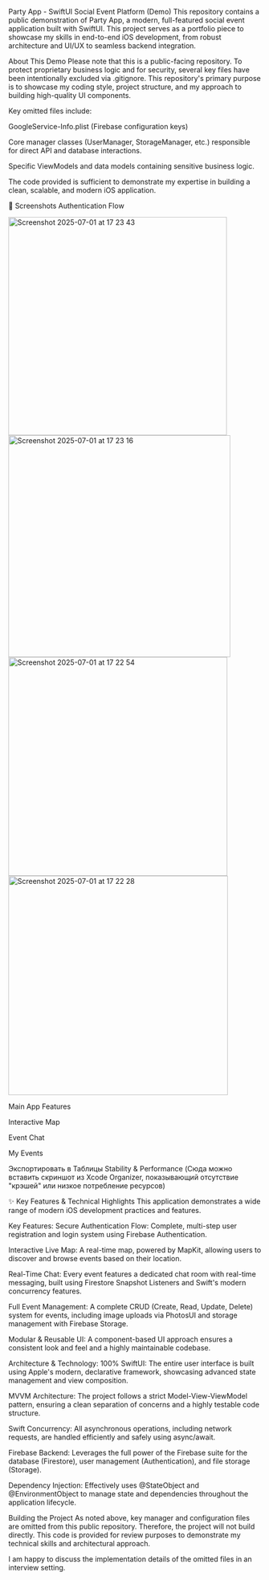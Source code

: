 Party App - SwiftUI Social Event Platform (Demo)
This repository contains a public demonstration of Party App, a modern, full-featured social event application built with SwiftUI. This project serves as a portfolio piece to showcase my skills in end-to-end iOS development, from robust architecture and UI/UX to seamless backend integration.

About This Demo
Please note that this is a public-facing repository. To protect proprietary business logic and for security, several key files have been intentionally excluded via .gitignore. This repository's primary purpose is to showcase my coding style, project structure, and my approach to building high-quality UI components.

Key omitted files include:

GoogleService-Info.plist (Firebase configuration keys)

Core manager classes (UserManager, StorageManager, etc.) responsible for direct API and database interactions.

Specific ViewModels and data models containing sensitive business logic.

The code provided is sufficient to demonstrate my expertise in building a clean, scalable, and modern iOS application.

📸 Screenshots
Authentication Flow

<img width="435" alt="Screenshot 2025-07-01 at 17 23 43" src="https://github.com/user-attachments/assets/f057d559-0c8f-49a5-9a0e-29c30c01c9a0" />
<img width="442" alt="Screenshot 2025-07-01 at 17 23 16" src="https://github.com/user-attachments/assets/8953c82f-0011-4795-98ef-68e00efda1e2" />
<img width="436" alt="Screenshot 2025-07-01 at 17 22 54" src="https://github.com/user-attachments/assets/3dea056d-5711-4bd3-8cc5-bde582e5677e" />
<img width="437" alt="Screenshot 2025-07-01 at 17 22 28" src="https://github.com/user-attachments/assets/199b9d54-5d24-4c64-9fed-a421a82c53eb" />


Main App Features

Interactive Map

Event Chat

My Events


Экспортировать в Таблицы
Stability & Performance
(Сюда можно вставить скриншот из Xcode Organizer, показывающий отсутствие "крэшей" или низкое потребление ресурсов)

✨ Key Features & Technical Highlights
This application demonstrates a wide range of modern iOS development practices and features.

Key Features:
Secure Authentication Flow: Complete, multi-step user registration and login system using Firebase Authentication.

Interactive Live Map: A real-time map, powered by MapKit, allowing users to discover and browse events based on their location.

Real-Time Chat: Every event features a dedicated chat room with real-time messaging, built using Firestore Snapshot Listeners and Swift's modern concurrency features.

Full Event Management: A complete CRUD (Create, Read, Update, Delete) system for events, including image uploads via PhotosUI and storage management with Firebase Storage.

Modular & Reusable UI: A component-based UI approach ensures a consistent look and feel and a highly maintainable codebase.

Architecture & Technology:
100% SwiftUI: The entire user interface is built using Apple's modern, declarative framework, showcasing advanced state management and view composition.

MVVM Architecture: The project follows a strict Model-View-ViewModel pattern, ensuring a clean separation of concerns and a highly testable code structure.

Swift Concurrency: All asynchronous operations, including network requests, are handled efficiently and safely using async/await.

Firebase Backend: Leverages the full power of the Firebase suite for the database (Firestore), user management (Authentication), and file storage (Storage).

Dependency Injection: Effectively uses @StateObject and @EnvironmentObject to manage state and dependencies throughout the application lifecycle.

Building the Project
As noted above, key manager and configuration files are omitted from this public repository. Therefore, the project will not build directly. This code is provided for review purposes to demonstrate my technical skills and architectural approach.

I am happy to discuss the implementation details of the omitted files in an interview setting.
